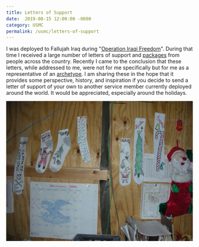 ```yaml
---
title: Letters of Support
date:  2019-08-15 12:00:00 -0600
category: USMC
permalink: /usmc/letters-of-support
---
```


<script setup>
import Galleria from 'primevue/galleria';

const images = Array.from({length: 147}, (_, i) => {
    return {
        src: `/media-library/usmc/letters-of-support/IMG_${i.toString().padStart(4, '0')}.jpg`,
        alt: 'Letter of support',
        caption: `${i} of 147`
    };
});
</script>

I was deployed to Fallujah Iraq during "[Operation Iraqi Freedom](https://en.wikipedia.org/wiki/Iraq_War#2003.3A_Invasion)". During that time I received a large number of letters of support
and [packages](https://beachbums1.com/2006/09/27/%E2%99%AA%E2%99%AA%E2%99%AA-please-please-mr-postman-%E2%99%AA%E2%99%AA%E2%99%AA/) from people across the country. Recently I came to the
conclusion that these letters, while addressed to me, were not for me specifically but for me as a representative of an [archetype](https://stevenpressfield.com/2011/05/the-warrior-archetype/).
I am sharing these in the hope that it provides some perspective, history, and inspiration if you decide to send a letter of support of your own to another service member currently deployed around the world.
It would be appreciated, especially around the holidays.

![Christmas Stockings](/media-library/usmc/stockings-1.jpg "Christmas in Iraq")

<Galleria :value="images">
    <template #item="{item}">
        <a :href="item.src" target="_blank">
            <img :src="item.src" :alt="item.alt" style="height: 4in;" />
        </a>
    </template>
    <template #thumbnail="{item}">
        <img :src="item.src" :alt="item.alt" style="height: 1in" />
    </template>
    <template #caption="{item}">
        {{ item.caption }}
    </template>
</Galleria>
